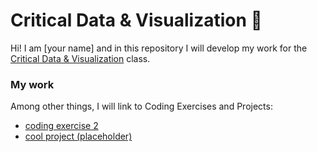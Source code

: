 # Critical Data & Visualization 🦕

Hi! I am [your name] and in this repository I will develop my work for the [Critical Data & Visualization](https://github.com/leoneckert/critical-data-and-visualization-spring-2021) class.  

### My work

Among other things, I will link to Coding Exercises and Projects:

- [coding exercise 2](coding-exercises/Exercise2/index.html)
- [cool project (placeholder)](projects/placeholder)
